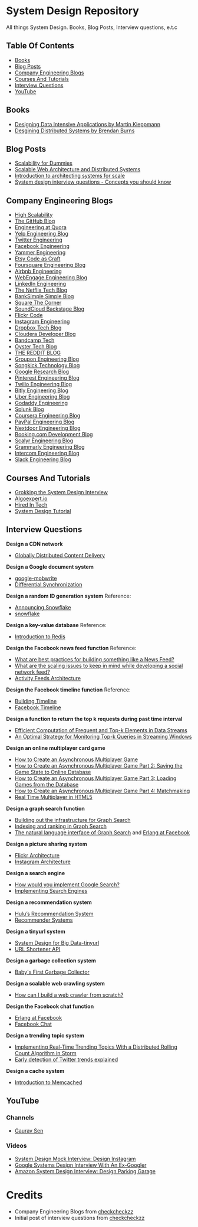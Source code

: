 # System Design Repository
All things System Design. Books, Blog Posts, Interview questions, e.t.c

## Table Of Contents

- [Books](#books)
- [Blog Posts](#blog-posts)
- [Company Engineering Blogs](#company-engineering-blogs)
- [Courses And Tutorials](#courses-and-tutorials)
- [Interview Questions](#interview-questions)
- [YouTube](#youtube)


## Books

- [Designing Data Intensive Applications by Martin Kleppmann](https://www.amazon.com/Designing-Data-Intensive-Applications-Reliable-Maintainable/dp/1449373321)
- [Desgining Distributed Systems by Brendan Burns](https://azure.microsoft.com/en-us/resources/designing-distributed-systems/)

## Blog Posts

- [Scalability for Dummies](https://www.lecloud.net/tagged/scalability)
- [Scalable Web Architecture and Distributed Systems](https://www.aosabook.org/en/distsys.html)
- [Introduction to architecting systems for scale](https://lethain.com/introduction-to-architecting-systems-for-scale/)
- [System design interview questions - Concepts you should know](https://www-freecodecamp-org.cdn.ampproject.org/c/s/www.freecodecamp.org/news/systems-design-for-interviews/)

## Company Engineering Blogs

- [High Scalability](http://highscalability.com/)
- [The GitHub Blog](https://github.com/blog/category/engineering)
- [Engineering at Quora](http://engineering.quora.com/)
- [Yelp Engineering Blog](http://engineeringblog.yelp.com/)
- [Twitter Engineering](https://engineering.twitter.com/)
- [Facebook Engineering](https://www.facebook.com/Engineering)
- [Yammer Engineering](http://eng.yammer.com/blog/)
- [Etsy Code as Craft](http://codeascraft.com/)
- [Foursquare Engineering Blog](http://engineering.foursquare.com/)
- [Airbnb Engineering](http://nerds.airbnb.com/)
- [WebEngage Engineering Blog](http://engineering.webengage.com/)
- [LinkedIn Engineering](http://engineering.linkedin.com/blog)
- [The Netflix Tech Blog](http://techblog.netflix.com/)
- [BankSimple Simple Blog](https://www.simple.com/engineering/)
- [Square The Corner](http://corner.squareup.com/)
- [SoundCloud Backstage Blog](https://developers.soundcloud.com/blog/)
- [Flickr Code](http://code.flickr.net/)
- [Instagram Engineering](http://instagram-engineering.tumblr.com/)
- [Dropbox Tech Blog](https://tech.dropbox.com/)
- [Cloudera Developer Blog](http://blog.cloudera.com/)
- [Bandcamp Tech](http://bandcamptech.wordpress.com/)
- [Oyster Tech Blog](http://tech.oyster.com/)
- [THE REDDIT BLOG](http://www.redditblog.com/)
- [Groupon Engineering Blog](https://engineering.groupon.com/)
- [Songkick Technology Blog](http://devblog.songkick.com/)
- [Google Research Blog](http://googleresearch.blogspot.com/)
- [Pinterest Engineering Blog](http://engineering.pinterest.com/)
- [Twilio Engineering Blog](http://www.twilio.com/engineering)
- [Bitly Engineering Blog](http://word.bitly.com/)
- [Uber Engineering Blog ](https://eng.uber.com/)
- [Godaddy Engineering](http://engineering.godaddy.com/)
- [Splunk Blog](http://blogs.splunk.com/)
- [Coursera Engineering Blog](https://building.coursera.org/)
- [PayPal Engineering Blog](https://www.paypal-engineering.com/)
- [Nextdoor Engineering Blog](https://engblog.nextdoor.com/)
- [Booking.com Development Blog](https://blog.booking.com/)
- [Scalyr Engineering Blog](https://blog.scalyr.com/)
- [Grammarly Engineering Blog](https://www.grammarly.com/blog/engineering/)
- [Intercom Engineering Blog](https://www.intercom.com/blog/engineering)
- [Slack Engineering Blog](https://slack.engineering/)


## Courses And Tutorials
- [Grokking the System Design Interview](https://www.educative.io/courses/grokking-the-system-design-interview)
- [Algoexpert.io](https://www.algoexpert.io)
- [Hired In Tech](https://www.palantir.com/2011/10/how-to-rock-a-systems-design-interview/)
- [System Design Tutorial](https://systemdesigntutorial.com/system-design/yelp)

## Interview Questions

**Design a CDN network**
* [Globally Distributed Content Delivery](https://kilthub.cmu.edu/articles/journal_contribution/Globally_distributed_content_delivery/6605972)

**Design a Google document system**
* [google-mobwrite](https://code.google.com/p/google-mobwrite/)
* [Differential Synchronization](https://neil.fraser.name/writing/sync/)

**Design a random ID generation system**
Reference: 
* [Announcing Snowflake](https://blog.twitter.com/2010/announcing-snowflake) 
* [snowflake](https://github.com/twitter/snowflake/)

**Design a key-value database**
Reference:
* [Introduction to Redis](http://www.slideshare.net/dvirsky/introduction-to-redis)

**Design the Facebook news feed function**
Reference:
* [What are best practices for building something like a News Feed?](http://www.quora.com/What-are-best-practices-for-building-something-like-a-News-Feed) 
* [What are the scaling issues to keep in mind while developing a social network feed?](http://www.quora.com/Activity-Streams/What-are-the-scaling-issues-to-keep-in-mind-while-developing-a-social-network-feed) 
* [Activity Feeds Architecture](http://www.slideshare.net/danmckinley/etsy-activity-feeds-architecture)

**Design the Facebook timeline function**
Reference: 
* [Building Timeline](https://www.facebook.com/note.php?note_id=10150468255628920) 
* [Facebook Timeline](http://highscalability.com/blog/2012/1/23/facebook-timeline-brought-to-you-by-the-power-of-denormaliza.html)

**Design a function to return the top k requests during past time interval**
* [Efficient Computation of Frequent and Top-k Elements in Data Streams](http://www.cse.ust.hk/~raywong/comp5331/References/EfficientComputationOfFrequentAndTop-kElementsInDataStreams.pdf)
* [An Optimal Strategy for Monitoring Top-k Queries in Streaming Windows](http://davis.wpi.edu/xmdv/docs/EDBT11-diyang.pdf)

**Design an online multiplayer card game**
* [How to Create an Asynchronous Multiplayer Game](http://www.indieflashblog.com/how-to-create-an-asynchronous-multiplayer-game.html)
* [How to Create an Asynchronous Multiplayer Game Part 2: Saving the Game State to Online Database](http://www.indieflashblog.com/how-to-create-async-part2.html)
* [How to Create an Asynchronous Multiplayer Game Part 3: Loading Games from the Database](http://www.indieflashblog.com/how-to-create-async-part3.html)
* [How to Create an Asynchronous Multiplayer Game Part 4: Matchmaking](http://www.indieflashblog.com/how-to-create-async-part4-html.html#comment-4447)
* [Real Time Multiplayer in HTML5](http://buildnewgames.com/real-time-multiplayer/)

**Design a graph search function**

* [Building out the infrastructure for Graph Search](https://www.facebook.com/notes/facebook-engineering/under-the-hood-building-out-the-infrastructure-for-graph-search/10151347573598920)
* [Indexing and ranking in Graph Search](https://www.facebook.com/notes/facebook-engineering/under-the-hood-indexing-and-ranking-in-graph-search/10151361720763920) 
* [The natural language interface of Graph Search](https://www.facebook.com/notes/facebook-engineering/under-the-hood-the-natural-language-interface-of-graph-search/10151432733048920) and [Erlang at Facebook](http://www.erlang-factory.com/upload/presentations/31/EugeneLetuchy-ErlangatFacebook.pdf)

**Design a picture sharing system**

* [Flickr Architecture](http://highscalability.com/flickr-architecture) 
* [Instagram Architecture](http://highscalability.com/blog/2011/12/6/instagram-architecture-14-million-users-terabytes-of-photos.html)

**Design a search engine**

* [How would you implement Google Search?](http://programmers.stackexchange.com/questions/38324/interview-question-how-would-you-implement-google-search)
* [Implementing Search Engines](http://www.ardendertat.com/2012/01/11/implementing-search-engines/)

**Design a recommendation system**

* [Hulu’s Recommendation System](http://tech.hulu.com/blog/2011/09/19/recommendation-system.html)
* [Recommender Systems](http://ijcai13.org/files/tutorial_slides/td3.pdf)

**Design a tinyurl system**

* [System Design for Big Data-tinyurl](http://n00tc0d3r.blogspot.com/) 
* [URL Shortener API](https://developers.google.com/url-shortener/?csw=1)

**Design a garbage collection system**

* [Baby's First Garbage Collector](http://journal.stuffwithstuff.com/2013/12/08/babys-first-garbage-collector/)
 
**Design a scalable web crawling system**

* [How can I build a web crawler from scratch?](https://www.quora.com/How-can-I-build-a-web-crawler-from-scratch)

**Design the Facebook chat function**

* [Erlang at Facebook](http://www.erlang-factory.com/upload/presentations/31/EugeneLetuchy-ErlangatFacebook.pdf)
* [Facebook Chat](https://www.facebook.com/note.php?note_id=14218138919&id=9445547199&index=0)

**Design a trending topic system**

* [Implementing Real-Time Trending Topics With a Distributed Rolling Count Algorithm in Storm](http://www.michael-noll.com/blog/2013/01/18/implementing-real-time-trending-topics-in-storm/)
* [Early detection of Twitter trends explained](http://snikolov.wordpress.com/2012/11/14/early-detection-of-twitter-trends/)
 
**Design a cache system**

* [Introduction to Memcached](http://www.slideshare.net/oemebamo/introduction-to-memcached)

## YouTube

### Channels

- [Gaurav Sen](https://www.youtube.com/channel/UCRPMAqdtSgd0Ipeef7iFsKw)

### Videos

- [System Design Mock Interview: Design Instagram](https://www.youtube.com/watch?v=VJpfO6KdyWE)
- [Google Systems Design Interview With An Ex-Googler](https://www.youtube.com/watch?v=q0KGYwNbf-0)
- [Amazon System Design Interview: Design Parking Garage](https://www.youtube.com/watch?v=NtMvNh0WFVM)

# Credits
- Company Engineering Blogs from [checkcheckzz](https://github.com/checkcheckzz/system-design-interview#-company-engineering-blogs)
- Initial post of interview questions from [checkcheckzz](https://github.com/checkcheckzz/system-design-interview#-hot-questions-and-reference)
